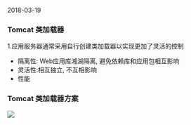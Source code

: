 2018-03-19

### Tomcat 类加载器
1.应用服务器通常采用自行创建类加载器以实现更加了灵活的控制
+ 隔离性: Web应用库湘湖隔离, 避免依赖库和应用包相互影响
+ 灵活性:相互独立, 不互相影响
+ 性能

### Tomcat 类加载器方案

![](https://github.com/t734070824/tq.java/blob/master/tq.java.tomcat/src/main/java/_tomcat_ext_framework/_2_framework/_2_4_tomcat_classloader/1.jpg?raw=true)
